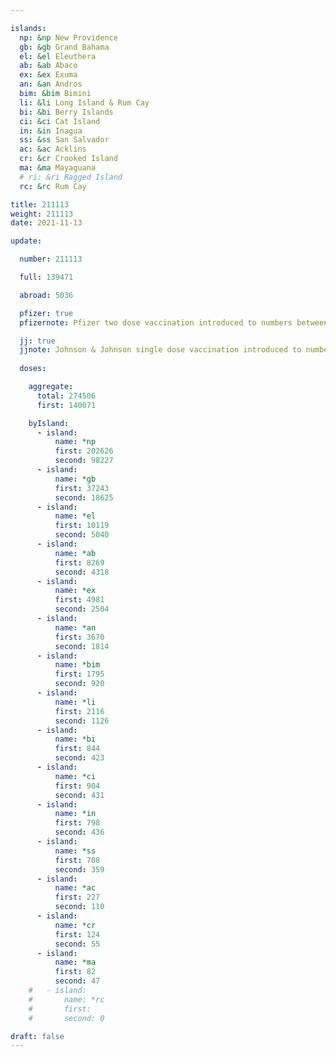 ```yaml
---

islands:
  np: &np New Providence
  gb: &gb Grand Bahama
  el: &el Eleuthera
  ab: &ab Abaco
  ex: &ex Exuma
  an: &an Andros
  bim: &bim Bimini
  li: &li Long Island & Rum Cay
  bi: &bi Berry Islands
  ci: &ci Cat Island
  in: &in Inagua
  ss: &ss San Salvador
  ac: &ac Acklins
  cr: &cr Crooked Island
  ma: &ma Mayaguana
  # ri: &ri Ragged Island
  rc: &rc Rum Cay

title: 211113
weight: 211113
date: 2021-11-13

update:

  number: 211113

  full: 139471

  abroad: 5036

  pfizer: true
  pfizernote: Pfizer two dose vaccination introduced to numbers between Saturday, Aug 07, 2021 and  Saturday, Aug 14, 2021 period.

  jj: true
  jjnote: Johnson & Johnson single dose vaccination introduced to numbers between Sat, Sep 4, 2021 and Fri, Sep 10, 2021 period.
  
  doses:

    aggregate:
      total: 274506
      first: 140071

    byIsland:
      - island:
          name: *np
          first: 202626
          second: 98227
      - island:
          name: *gb
          first: 37243
          second: 18625
      - island:
          name: *el
          first: 10119
          second: 5040
      - island:
          name: *ab
          first: 8269
          second: 4318
      - island:
          name: *ex
          first: 4981
          second: 2504
      - island:
          name: *an
          first: 3670
          second: 1814
      - island:
          name: *bim
          first: 1795
          second: 920
      - island:
          name: *li
          first: 2116
          second: 1126
      - island:
          name: *bi
          first: 844
          second: 423
      - island:
          name: *ci
          first: 904
          second: 431
      - island:
          name: *in
          first: 798
          second: 436
      - island:
          name: *ss
          first: 708
          second: 359
      - island:
          name: *ac
          first: 227
          second: 110
      - island:
          name: *cr
          first: 124
          second: 55
      - island:
          name: *ma
          first: 82
          second: 47
    #   - island:
    #       name: *rc
    #       first: 
    #       second: 0 

draft: false
---
```


